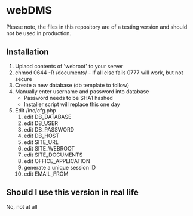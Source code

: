 # webDMS
Please note, the files in this repository are of a testing version and should not be used in production.
## Installation
1. Uplaod contents of 'webroot' to your server
2. chmod 0644 -R /documents/ - If all else fails 0777 will work, but not secure
3. Create a new database (db template to follow)
4. Manually enter username and password into database
    * Password needs to be SHA1 hashed
    * Installer script will replace this one day
5. Edit /inc/cfg.php
    1. edit DB_DATABASE
    2. edit DB_USER
    3. edit DB_PASSWORD
    4. edit DB_HOST
    5. edit SITE_URL
    6. edit SITE_WEBROOT
    7. edit SITE_DOCUMENTS
    8. edit OFFICE_APPLICATION
    9. generate a unique session ID
    10. edit EMAIL_FROM

## Should I use this version in real life
No, not at all

